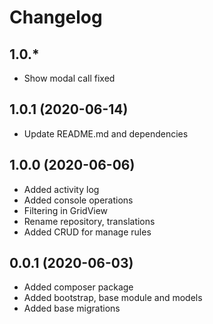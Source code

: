 Changelog
=========
 
## 1.0.*
 * Show modal call fixed
 
## 1.0.1 (2020-06-14)
 * Update README.md and dependencies
 
## 1.0.0 (2020-06-06)
 * Added activity log
 * Added console operations
 * Filtering in GridView
 * Rename repository, translations
 * Added CRUD for manage rules
 
## 0.0.1 (2020-06-03)
 * Added composer package
 * Added bootstrap, base module and models
 * Added base migrations